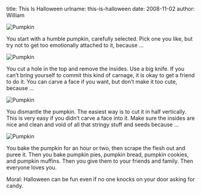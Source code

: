 title: This Is Halloween
urlname: this-is-halloween
date: 2008-11-02
author: William

<img src="{static}/images/2008-10-31-pumpkin-01.jpg" alt="Pumpkin" class="img-fluid">

You start with a humble pumpkin, carefully selected. Pick one you like, but try
not to get too emotionally attached to it, because &hellip;

<img src="{static}/images/2008-10-31-pumpkin-02.jpg" alt="Pumpkin" class="img-fluid">

You cut a hole in the top and remove the insides. Use a big knife. If you
can&#x02bc;t bring yourself to commit this kind of carnage, it is okay to get a
friend to do it. You can carve a face if you want, but don&#x02bc;t make it too
cute, because &hellip;

<img src="{static}/images/2008-10-31-pumpkin-03.jpg" alt="Pumpkin" class="img-fluid">

You dismantle the pumpkin. The easiest way is to cut it in half vertically. This
is very easy if you didn&#x02bc;t carve a face into it. Make sure the insides
are nice and clean and void of all that stringy stuff and seeds because &hellip;

<img src="{static}/images/2008-11-01-pumpkin.jpg" alt="Pumpkin" class="img-fluid">

You bake the pumpkin for an hour or two, then scrape the flesh out and puree it.
Then you bake pumpkin pies, pumpkin bread, pumpkin cookies, and pumpkin muffins.
Then you give them to your friends and family. Then everyone loves you.

Moral: Halloween can be fun even if no one knocks on your door asking for candy.
